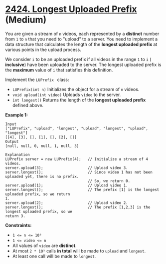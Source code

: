 # [2424. Longest Uploaded Prefix][link] (Medium)

[link]: https://leetcode.com/problems/longest-uploaded-prefix/

You are given a stream of `n` videos, each represented by a **distinct** number from `1` to `n` that
you need to "upload" to a server. You need to implement a data structure that calculates the length
of the **longest uploaded prefix** at various points in the upload process.

We consider `i` to be an uploaded prefix if all videos in the range `1` to `i` ( **inclusive**) have
been uploaded to the server. The longest uploaded prefix is the **maximum** value of `i` that
satisfies this definition.

Implement the `LUPrefix ` class:

- `LUPrefix(int n)` Initializes the object for a stream of `n` videos.
- `void upload(int video)` Uploads `video` to the server.
- `int longest()` Returns the length of the **longest uploaded prefix** defined above.

**Example 1:**

```
Input
["LUPrefix", "upload", "longest", "upload", "longest", "upload", "longest"]
[[4], [3], [], [1], [], [2], []]
Output
[null, null, 0, null, 1, null, 3]

Explanation
LUPrefix server = new LUPrefix(4);   // Initialize a stream of 4 videos.
server.upload(3);                    // Upload video 3.
server.longest();                    // Since video 1 has not been uploaded yet, there is no prefix.
                                     // So, we return 0.
server.upload(1);                    // Upload video 1.
server.longest();                    // The prefix [1] is the longest uploaded prefix, so we return
1.
server.upload(2);                    // Upload video 2.
server.longest();                    // The prefix [1,2,3] is the longest uploaded prefix, so we
return 3.
```

**Constraints:**

- `1 <= n <= 10⁵`
- `1 <= video <= n`
- All values of `video` are **distinct**.
- At most `2 * 10⁵` calls **in total** will be made to `upload` and `longest`.
- At least one call will be made to `longest`.
